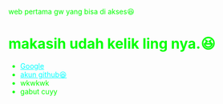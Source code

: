 web pertama gw yang bisa di akses😆

<html>
<head>
    
</head>
<body style="background-image: url('https://files.catbox.moe/m0uckf.jpg'); background-size: cover; color: lime;">
    <h1>makasih udah kelik ling nya.😆 </h1>
    <ul>
        <li><a href="https://www.google.com" style="color: cyan;">Google</a></li>
        <li><a href="https://github.com/dashboard" style="color: cyan;">akun github😆</a></li>
        <li>wkwkwk</li>
        <li>gabut cuyy </li>
    </ul>
</body>
</html>

